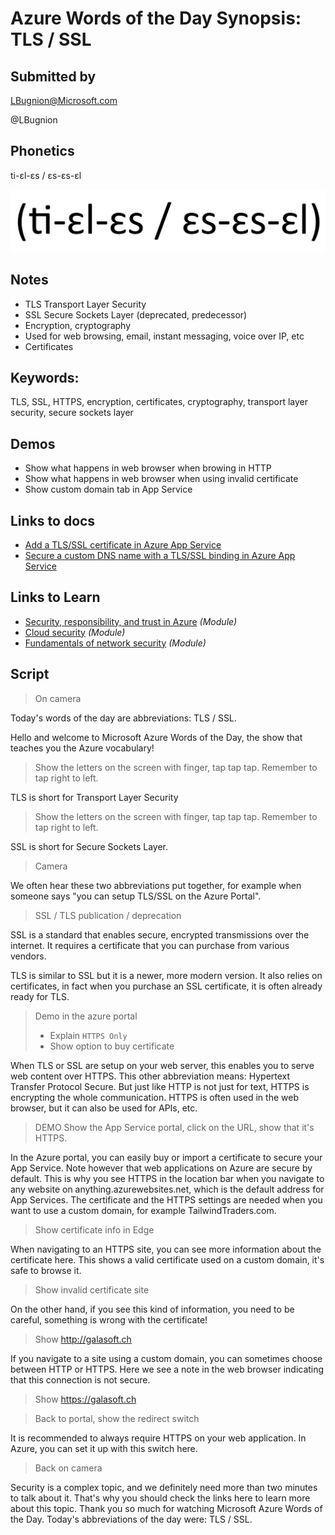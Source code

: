 # Azure Words of the Day Synopsis: TLS / SSL

## Submitted by

LBugnion@Microsoft.com

@LBugnion

## Phonetics

ti-ɛl-ɛs / ɛs-ɛs-ɛl

![Phonetics image](images/tls-ssl/Phonetics.png)

## Notes

- TLS Transport Layer Security
- SSL Secure Sockets Layer (deprecated, predecessor)
- Encryption, cryptography
- Used for web browsing, email, instant messaging, voice over IP, etc
- Certificates

## Keywords:

TLS, SSL, HTTPS, encryption, certificates, cryptography, transport layer security, secure sockets layer

## Demos

- Show what happens in web browser when browing in HTTP
- Show what happens in web browser when using invalid certificate
- Show custom domain tab in App Service

## Links to docs

- [Add a TLS/SSL certificate in Azure App Service](https://docs.microsoft.com/en-us/azure/app-service/configure-ssl-certificate)
- [Secure a custom DNS name with a TLS/SSL binding in Azure App Service](https://docs.microsoft.com/en-us/azure/app-service/configure-ssl-bindings)

## Links to Learn

- [Security, responsibility, and trust in Azure](https://docs.microsoft.com/en-us/learn/modules/intro-to-security-in-azure/) *(Module)*
- [Cloud security](https://docs.microsoft.com/en-us/learn/modules/cmu-cloud-security/) *(Module)*
- [Fundamentals of network security](https://docs.microsoft.com/en-us/learn/modules/network-fundamentals-2/) *(Module)*

## Script

> On camera

Today's words of the day are abbreviations: TLS / SSL.

Hello and welcome to Microsoft Azure Words of the Day, the show that teaches you the Azure vocabulary!

> Show the letters on the screen with finger, tap tap tap. Remember to tap right to left. 

TLS is short for Transport Layer Security

> Show the letters on the screen with finger, tap tap tap. Remember to tap right to left.  

SSL is short for Secure Sockets Layer.

> Camera 

We often hear these two abbreviations put together, for example when someone says "you can setup TLS/SSL on the Azure Portal".

> SSL / TLS publication / deprecation

SSL is a standard that enables secure, encrypted transmissions over the internet. It requires a certificate that you can purchase from various vendors. 

TLS is similar to SSL but it is a newer, more modern version. It also relies on certificates, in fact when you purchase an SSL certificate, it is often already ready for TLS.

> Demo in the azure portal
> - Explain `HTTPS Only`
> - Show option to buy certificate

When TLS or SSL are setup on your web server, this enables you to serve web content over HTTPS. This other abbreviation means: Hypertext Transfer Protocol Secure. But just like HTTP is not just for text, HTTPS is encrypting the whole communication. HTTPS is often used in the web browser, but it can also be used for APIs, etc.

> DEMO Show the App Service portal, click on the URL, show that it's HTTPS.

In the Azure portal, you can easily buy or import a certificate to secure your App Service. Note however that web applications on Azure are secure by default. This is why you see HTTPS in the location bar when you navigate to any website on anything.azurewebsites.net, which is the default address for App Services. The certificate and the HTTPS settings are needed when you want to use a custom domain, for example TailwindTraders.com.

> Show certificate info in Edge

When navigating to an HTTPS site, you can see more information about the certificate here. This shows a valid certificate used on a custom domain, it's safe to browse it.

> Show invalid certificate site

On the other hand, if you see this kind of information, you need to be careful, something is wrong with the certificate!

> Show http://galasoft.ch

If you navigate to a site using a custom domain, you can sometimes choose between HTTP or HTTPS. Here we see a note in the web browser indicating that this connection is not secure.

> Show https://galasoft.ch

> Back to portal, show the redirect switch

It is recommended to always require HTTPS on your web application. In Azure, you can set it up with this switch here.

> Back on camera

Security is a complex topic, and we definitely need more than two minutes to talk about it. That's why you should check the links here to learn more about this topic. Thank you so much for watching Microsoft Azure Words of the Day. Today's abbreviations of the day were: TLS / SSL.